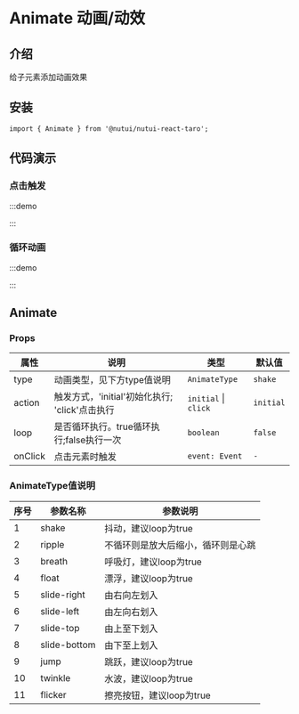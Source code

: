 # Animate 动画/动效

## 介绍

给子元素添加动画效果

## 安装

```tsx
import { Animate } from '@nutui/nutui-react-taro';
```

## 代码演示

### 点击触发

:::demo

<CodeBlock src='taro/demo1.tsx'></CodeBlock>

:::

### 循环动画

:::demo

<CodeBlock src='taro/demo2.tsx'></CodeBlock>

:::

## Animate

### Props

| 属性 | 说明 | 类型 | 默认值 |
| --- | --- | --- | --- |
| type | 动画类型，见下方type值说明 | `AnimateType` | `shake` |
| action | 触发方式，'initial'初始化执行; 'click'点击执行 | `initial` \| `click` | `initial` |
| loop | 是否循环执行。true循环执行;false执行一次 | `boolean` | `false` |
| onClick | 点击元素时触发 | `event: Event` | `-` |

### AnimateType值说明

| 序号 | 参数名称 | 参数说明 |
| --- | --- | --- |
| 1 | shake | 抖动，建议loop为true |
| 2 | ripple | 不循环则是放大后缩小，循环则是心跳 |
| 3 | breath | 呼吸灯，建议loop为true |
| 4 | float | 漂浮，建议loop为true |
| 5 | slide-right | 由右向左划入 |
| 6 | slide-left | 由左向右划入 |
| 7 | slide-top | 由上至下划入 |
| 8 | slide-bottom | 由下至上划入 |
| 9 | jump | 跳跃，建议loop为true |
| 10 | twinkle | 水波，建议loop为true |
| 11 | flicker | 擦亮按钮，建议loop为true |